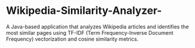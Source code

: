 # Wikipedia-Similarity-Analyzer-
A Java-based application that analyzes Wikipedia articles and identifies the most similar pages using TF-IDF (Term Frequency-Inverse Document Frequency) vectorization and cosine similarity metrics.
